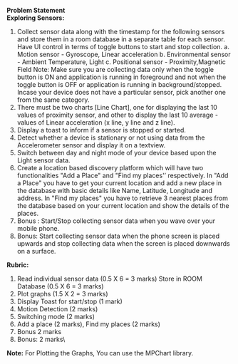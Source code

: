 **Problem Statement**\
**Exploring Sensors:**
1. Collect sensor data along with the timestamp for the following sensors and
store them in a room database in a separate table for each sensor. Have UI
control in terms of toggle buttons to start and stop collection.
a. Motion sensor - Gyroscope, Linear acceleration
b. Environmental sensor - Ambient Temperature, Light
c. Positional sensor - Proximity,Magnetic Field
Note: Make sure you are collecting data only when the toggle button is ON
and application is running in foreground and not when the toggle button is
OFF or application is running in background/stopped.
Incase your device does not have a particular sensor, pick another one from
the same category.
2. There must be two charts [Line Chart], one for displaying the last 10 values
of proximity sensor, and other to display the last 10 average - values of
Linear acceleration (x line, y line and z line).
3. Display a toast to inform if a sensor is stopped or started.
4. Detect whether a device is stationary or not using data from the
Accelerometer sensor and display it on a textview.
5. Switch between day and night mode of your device based upon the Light
sensor data.
6. Create a location based discovery platform which will have two
functionalities "Add a Place" and "Find my places'’ respectively. In "Add a
Place" you have to get your current location and add a new place in the
database with basic details like Name, Latitude, Longitude and address. In
"Find my places" you have to retrieve 3 nearest places from the database
based on your current location and show the details of the places.
7. Bonus : Start/Stop collecting sensor data when you wave over your mobile
phone.
8. Bonus: Start collecting sensor data when the phone screen is placed
upwards and stop collecting data when the screen is placed downwards on
a surface.

**Rubric:**
1. Read individual sensor data (0.5 X 6 = 3 marks)
Store in ROOM Database (0.5 X 6 = 3 marks)
2. Plot graphs (1.5 X 2 = 3 marks)
3. Display Toast for start/stop (1 mark)
4. Motion Detection (2 marks)
5. Switching mode (2 marks)
6. Add a place (2 marks), Find my places (2 marks)
7. Bonus 2 marks
8. Bonus: 2 marks\


**Note:** For Plotting the Graphs, You can use the MPChart library.
